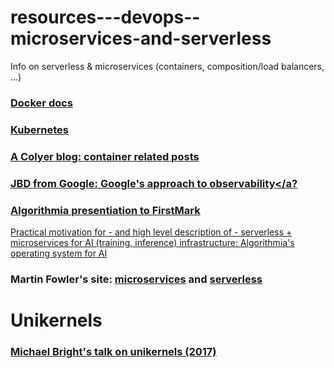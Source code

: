 # resources---devops--microservices-and-serverless
Info on serverless &amp; microservices (containers, composition/load balancers, ...)

### <a href="https://docs.docker.com/" target="_blank">Docker docs</a>

### <a href="https://kubernetes.io/" target="_blank">Kubernetes</a>

### <a href="https://gist.github.com/acolyer/23043b422046803d0a78ceb934fa8cc0" target="_blank">A Colyer blog: container related posts</a>

### <a href="https://medium.com/@rakyll/googles-approach-to-observability-frameworks-c89fc1f0e058" target="_blank">JBD from Google: Google's approach to observability</a?

### Algorithmia presentiation to FirstMark
Practical motivation for - and high level description of - serverless + microservices for AI (training, inference) infrastructure:
<a href="http://firstmarkcap.com/insights/building-operating-system-ai/" target="_blank">Algorithmia's operating system for AI</a>

### Martin Fowler's site: <a href="https://martinfowler.com/microservices/" target="_blank">microservices</a> and <a href="https://martinfowler.com/articles/serverless.html" target="_blank">serverless</a>

# Unikernels

### <a href="https://www.youtube.com/watch?v=24rvIB4_v4U" target="_blank">Michael Bright's talk on unikernels (2017)</a>
